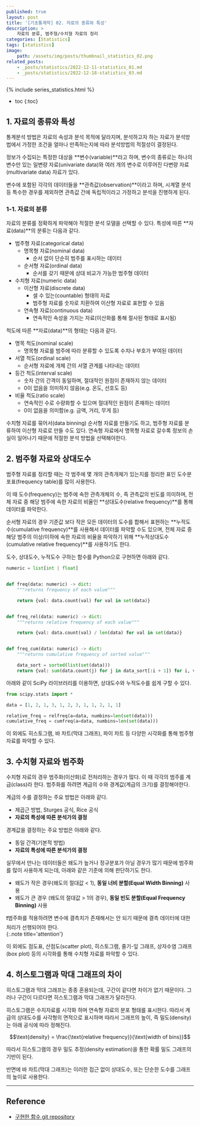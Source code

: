 ```yaml
---
published: true
layout: post
title: '[기초통계학] 02. 자료의 종류와 특성'
description: >
    자료의 분류, 범주형/수치형 자료의 정리
categories: [Statistics]
tags: [statistics]
image:
    path: /assets/img/posts/thumbnail_statistics_02.png
related_posts:
    - _posts/statistics/2022-12-11-statistics_01.md
    - _posts/statistics/2022-12-18-statistics_03.md
---
```

{% include series_statistics.html %}
* toc
{:toc}

## 1. 자료의 종류와 특성

통계분석 방법은 자료의 속성과 분석 목적에 달라지며, 분석하고자 하는 자료가 분석방법에서 가정한 조건을 얼마나 만족하는지에 따라 분석방법의 적절성이 결정된다.  

정보가 수집되는 특정한 대상을 **변수(variable)**라고 하며, 변수의 종류로는 하나의 변수만 있는 일변량 자료(univariate data)와 여러 개의 변수로 이루어진 다변량 자료(multivariate data) 자료가 있다.  

변수에 포함된 각각의 데이터들을 **관측값(observation)**이라고 하며, 시계열 분석 등 특수한 경우를 제외하면 관측값 간에 독립적이라고 가정하고 분석을 진행하게 된다.  

### 1-1. 자료의 분류

자료의 분류를 정확하게 파악해야 적절한 분석 모델을 선택할 수 있다. 특성에 따른 **자료(data)**의 분류는 다음과 같다.  

- 범주형 자료(categorical data)
    - 명목형 자료(nominal data)
        - 순서 없이 단순히 범주를 표시하는 데이터
    - 순서형 자료(ordinal data)
        - 순서를 갖기 때문에 상대 비교가 가능한 범주형 데이터
- 수치형 자료(numeric data)
    - 이산형 자료(discrete data)
        - 셀 수 있는(countable) 형태의 자료
        - 범주형 자료를 숫자로 치환하여 이산형 자료로 표현할 수 있음
    - 연속형 자료(continuous data)
        - 연속적인 속성을 가지는 자료(이산화를 통해 절사된 형태로 표시됨)

척도에 따른 **자료(data)**의 형태는 다음과 같다.  

- 명목 척도(nominal scale)
    - 명목형 자료를 범주에 따라 분류할 수 있도록 수치나 부호가 부여된 데이터
- 서열 척도(ordinal scale)
    - 순서형 자료에 개체 간의 서열 관계를 나타내는 데이터
- 등간 척도(interval scale)
    - 숫자 간의 간격이 동일하며, 절대적인 원점이 존재하지 않는 데이터
    - 0이 없음을 의미하지 않음(e.g. 온도, 선호도 등)
- 비율 척도(ratio scale)
    - 연속적인 수로 수량화할 수 있으며 절대적인 원점이 존재하는 데이터
    - 0이 없음을 의미함(e.g. 금액, 거리, 무게 등)

수치형 자료를 묶어서(data binning) 순서형 자료를 만들기도 하고, 범주형 자료를 분류하여 이산형 자료로 만들 수도 있다. 연속형 자료에서 명목형 자료로 갈수록 정보의 손실이 일어나기 때문에 적절한 분석 방법을 선택해야한다.  

## 2. 범주형 자료와 상대도수

범주형 자료를 정리할 때는 각 범주에 몇 개의 관측개체가 있는지를 정리한 표인 도수분포표(frequency table)를 많이 사용한다.  

이 때 도수(frequency)는 범주에 속한 관측개체의 수, 즉 관측값의 빈도를 의미하며, 전체 자료 중 해당 범주에 속한 자료의 비율인 **상대도수(relative frequency)**를 통해 데이터를 파악한다.  

순서형 자료의 경우 기준값 보다 작은 모든 데이터의 도수를 합해서 표현하는 **누적도수(cumulative frequency)**를 사용해서 데이터를 파악할 수도 있으며, 전체 자료 중 해당 범주의 이상/이하에 속한 자료의 비율을 파악하기 위해 **누적상대도수(cumulative relative frequency)**를 사용하기도 한다.  

도수, 상대도수, 누적도수 구하는 함수를 Python으로 구현하면 아래와 같다.  

```python
numeric = list[int | float]


def freq(data: numeric) -> dict:
    """returns frequency of each value"""

    return {val: data.count(val) for val in set(data)}


def freq_rel(data: numeric) -> dict:
    """returns relative frequency of each value"""

    return {val: data.count(val) / len(data) for val in set(data)}


def freq_cum(data: numeric) -> dict:
    """returns cumulative frequency of sorted value"""

    data_sort = sorted(list(set(data)))
    return {val: sum(data.count(j) for j in data_sort[:i + 1]) for i, val in enumerate(data_sort)}
```

아래와 같이 SciPy 라이브러리를 이용하면, 상대도수와 누적도수를 쉽게 구할 수 있다.  

```python
from scipy.stats import *

data = [1, 2, 1, 3, 1, 2, 3, 1, 1, 2, 1, 1]

relative_freq = relfreq(a=data, numbins=len(set(data)))
cumulative_freq = cumfreq(a=data, numbins=len(set(data)))
```

이 외에도 히스토그램, 바 차트(막대 그래프), 파이 차트 등 다양한 시각화를 통해 범주형 자료를 파악할 수 있다.  

## 3. 수치형 자료와 범주화

수치형 자료의 경우 범주화(이산화)로 전처리하는 경우가 많다. 이 때 각각의 범주를 계급(class)라 한다. 범주화를 하려면 계급의 수와 경계값(계급의 크기)를 결정해야한다.  

계급의 수를 결정하는 주요 방법은 아래와 같다.  

- 제곱근 방법, Sturges 공식, Rice 공식
- **자료의 특성에 따른 분석가의 결정**

경계값을 결정하는 주요 방법은 아래와 같다.  

- 동일 간격(기본적 방법)
- **자료의 특성에 따른 분석가의 결정**

실무에서 만나는 데이터들은 왜도가 높거나 정규분포가 아닐 경우가 많기 때문에 범주화를 많이 사용하게 되는데, 아래와 같은 기준에 의해 판단하기도 한다.  

- 왜도가 작은 경우(왜도의 절대값 < 1), **동일 너비 분할(Equal Width Binning)** 사용
- 왜도가 큰 경우 (왜도의 절대값 > 1의 경우), **동일 빈도 분할(Equal Frequency Binning)** 사용

❗범주화를 적용하려면 변수에 결측치가 존재해서는 안 되기 때문에 결측 데이터에 대한 처리가 선행되어야 한다.  
{:.note title='attention'}

이 외에도 점도표, 산점도(scatter plot), 히스토그램, 줄기-잎 그래프, 상자수염 그래프(box plot) 등의 시각화를 통해 수치형 자료를 파악할 수 있다.  

## 4. 히스토그램과 막대 그래프의 차이

히스토그램과 막대 그래프는 종종 혼용되는데, 구간이 같다면 차이가 없기 때문이다. 그러나 구간이 다르다면 히스토그램과 막대 그래프가 달라진다.  

히스토그램은 수지자료를 시각화 하며 연속형 자료의 분포 형태를 표시한다. 따라서 계급의 상대도수를 사각형의 면적으로 표시하며 따라서 그래프의 높이, 즉 밀도(density)는 아래 공식에 따라 정해진다.  

$$\text{density} = \frac{\text{relative frequency}}{\text{width of bins}}$$

따라서 히스토그램의 경우 밀도 추정(density estimation)을 통한 확률 밀도 그래프의 기반이 된다.  

반면에 바 차트(막대 그래프)는 이러한 접근 없이 상대도수, 또는 단순한 도수를 그래프의 높이로 사용한다.  

---
## Reference
- [구현한 함수 git repository](https://github.com/djccnt15/mathematics)